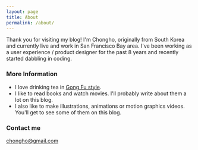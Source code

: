 ```yaml
---
layout: page
title: About
permalink: /about/
---
```


Thank you for visiting my blog! I'm Chongho, originally from South Korea and currently live and work in San Francisco Bay area.
I've been working as a user experience / product designer for the past 8 years and recently started dabbling in coding.

### More Information

- I love drinking tea in [Gong Fu style](https://en.wikipedia.org/wiki/Gongfu_tea_ceremony).
- I like to read books and watch movies. I'll probably write about them a lot on this blog.
- I also like to make illustrations, animations or motion graphics videos. You'll get to see some of them on this blog.

### Contact me

[chongho@gmail.com](mailto:chongho@gmail.com)